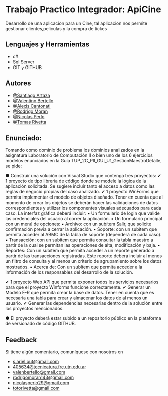 # Trabajo Practico Integrador: ApiCine

Desarrollo de una aplicacion para un Cine, tal aplicacion nos permite gestionar clientes,peliculas y la compra de tickes

## Lenguajes y Herramientas

- c#
- Sql Server
- GIT y GITHUB

## Autores

- [@Santiago Artaza](https://github.com/114384-Santiago-Artaza)
- [@Valentino Bertello](https://github.com/valentino113991)
- [@Alexis Cantonati](https://github.com/405634-1w2-Alexis-Cantonati)
- [@Rodrigo Moran](https://github.com/RodriMoran406158)
- [@Nicolas Perlo](https://github.com/NicolasPerloUtn)
- [@Tomas Rivetta](https://github.com/404954-TomasRivetta)

## Enunciado:

Tomando como dominio de problema los dominios analizados en la asignatura
Laboratorio de Computación II o bien uno de los 6 ejercicios modelos enunciados en
la Guía TUP_2C_PII_GUI_U1_GestionMaestroDetalle, se pide:

● Construir una solución con Visual Studio que contenga tres proyectos:
✔ 1 proyecto de tipo librería de código donde se modele la lógica
de la aplicación solicitada. Se sugiere incluir tanto el acceso a
datos como las reglas de negocio propias del caso analizado.
✔ 1 proyecto WinForms que permita implementar el modelo de
objetos diseñado. Tener en cuenta que al momento de crear los
objetos se deberán hacer las validaciones de datos
correspondientes y utilizar los componentes visuales adecuados
para cada caso. La interfaz gráfica deberá incluir:
▪ Un formulario de login que valide las credenciales del
usuario al correr la aplicación.
▪ Un formulario principal con un menú de opciones:
▪ Archivo: con un subítem Salir, que solicite confirmación
previa a cerrar la aplicación.
▪ Soporte: con un subítem que permita acceder al ABMC
de la tabla de soporte (dependerá de cada caso).
▪ Transacción: con un subítem que permita consultar la
tabla maestro a partir de la cual se permitan las
operaciones de alta, modificación y baja.
▪ Reportes: Con un subítem que permita acceder a un
reporte generado a partir de las transacciones
registradas. Este reporte deberá incluir al menos un filtro
de consulta y al menos un criterio de agrupamiento sobre
los datos mostrados.
▪ Acerca de: Con un subítem que permita acceder a la
información de los responsables del desarrollo de la
solución.

✔ 1 proyecto Web API que permita exponer todos los servicios
necesarios para que el proyecto Winforms funcione
correctamente.
✔ Generar un Modelo E-R que permita crear la base de datos.
Tener en cuenta que es necesaria una tabla para crear y
almacenar los datos de al menos un usuario.
✔ Generar las dependencias necesarias dentro de la solución entre
los proyectos mencionados.

● El proyecto deberá estar subido a un repositorio público en la
plataforma de versionado de código GITHUB.

## Feedback

Si tiene algún comentario, comuníquese con nosotros en

- s.ariel.out@gmail.com
- 405634@tecnicatura.frc.utn.edu.ar
- valenbertello@gmail.com
- rodrigomoran143@gmail.com
- nicolasperlo29@gmail.com
- totorivetta@gmail.com
